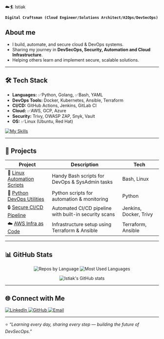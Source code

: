  ☁️🏄 Istiak  

**`Digital Craftsman (Cloud Engineer/Solutions Architect/AIOps/DevSecOps)`**

## About me

- I build, automate, and secure cloud & DevOps systems.  
- Sharing my journey in **DevSecOps, Security, Automation and Cloud Infrastructure**.  
- Helping others learn and implement secure, scalable solutions.

---

## 🛠️ Tech Stack

- **Languages:** ✅Python, Golang, ✅Bash, YAML  
- **DevOps Tools:** Docker, Kubernetes, Ansible, Terraform  
- **CI/CD:** GitHub Actions, Jenkins, GitLab CI  
- **Cloud:** ✅AWS, GCP, Azure  
- **Security:** Trivy, OWASP ZAP, Snyk, Vault  
- **OS:** ✅Linux (Ubuntu, Red Hat)

[![My Skills](https://skillicons.dev/icons?i=python,go,bash,git,github,jenkins,docker,kubernetes,ansible,terraform,aws,gcp,azure,ubuntu,redhat)](https://skillicons.dev)

---

## 🚀 Projects

| Project | Description | Tech |
|---------|-------------|------|
| 🐧 [Linux Automation Scripts](https://github.com/istiak-devsecops/linux-scripts) | Handy Bash scripts for DevOps & SysAdmin tasks | Bash, Linux |
| 🐍 [Python DevOps Utilities](https://github.com/istiak-devsecops/python-devops-tools) | Python scripts for automation & monitoring | Python |
| 🔒 [Secure CI/CD Pipeline](https://github.com/istiak-devsecops/secure-cicd) | Automated CI/CD pipeline with built-in security scans | Jenkins, Docker, Trivy |
| ☁️ [AWS Infra as Code](https://github.com/istiak-devsecops/aws-iac) | Infrastructure setup using Terraform & Ansible | Terraform, Ansible |

---

## 📊 GitHub Stats

<p align="center">
  <img src="https://github-profile-summary-cards.vercel.app/api/cards/repos-per-language?username=istiak-devsecops&theme=dark&hide_border=true" alt="Repos by Language" />
 <img src="https://github-profile-summary-cards.vercel.app/api/cards/most-commit-language?username=istiak-devsecops&theme=dark&hide_border=true" alt="Most Used Languages" />
</p>

<p align="center">
  <img src="https://github-profile-summary-cards.vercel.app/api/cards/profile-details?username=istiak-devsecops&theme=dark&hide_border=true" alt="Istiak's GitHub stats" />
</p>


---

## 🌐 Connect with Me  

<a href="https://www.linkedin.com/in/istiak-devops/" target="_blank">
  <img alt="LinkedIn" src="https://img.shields.io/badge/LinkedIn-Istiak-blue?style=flat&logo=linkedin" />
</a>
<a href="https://github.com/istiak-devsecops" target="_blank">
  <img alt="GitHub" src="https://img.shields.io/badge/GitHub-istiak--devsecops-black?style=flat&logo=github" />
</a>
<a href="mailto:istiak@example.com" target="_blank">
  <img alt="Email" src="https://img.shields.io/badge/Email-istiak.ahmed.devsecops@gmail.com-red?style=flat&logo=gmail" />
</a>

---

⭐️ *“Learning every day, sharing every step — building the future of DevSecOps.”*

